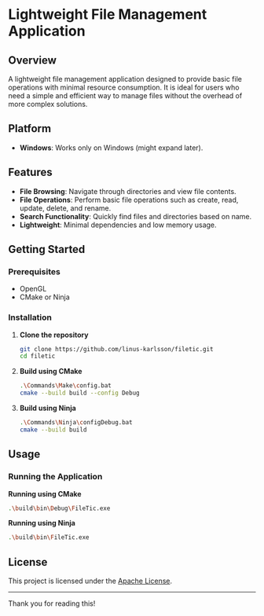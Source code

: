 
# Lightweight File Management Application

## Overview

A lightweight file management application designed to provide basic file operations with minimal resource consumption. It is ideal for users who need a simple and efficient way to manage files without the overhead of more complex solutions.

## Platform

- **Windows**: Works only on Windows (might expand later).

## Features

- **File Browsing**: Navigate through directories and view file contents.
- **File Operations**: Perform basic file operations such as create, read, update, delete, and rename.
- **Search Functionality**: Quickly find files and directories based on name.
- **Lightweight**: Minimal dependencies and low memory usage.

## Getting Started

### Prerequisites

- OpenGL
- CMake or Ninja

### Installation

1. **Clone the repository**
    ```bash
    git clone https://github.com/linus-karlsson/filetic.git
    cd filetic
    ```

2. **Build using CMake**
    ```bash
    .\Commands\Make\config.bat
    cmake --build build --config Debug
    ```

3. **Build using Ninja**
    ```bash
    .\Commands\Ninja\configDebug.bat
    cmake --build build
    ```

## Usage

### Running the Application

 **Running using CMake**
 ```bash
 .\build\bin\Debug\FileTic.exe
 ```

 **Running using Ninja**
 ```bash
 .\build\bin\FileTic.exe
 ```

## License

This project is licensed under the [Apache License](LICENSE).

---

Thank you for reading this!

